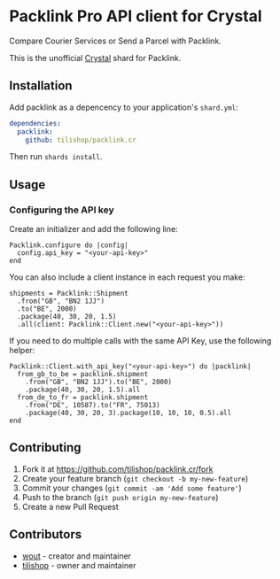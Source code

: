# Packlink Pro API client for Crystal

Compare Courier Services or Send a Parcel with Packlink.

This is the unofficial [Crystal](https://crystal-lang.org/) shard for Packlink.

## Installation

Add packlink as a depencency to your application's `shard.yml`:

```yaml
dependencies:
  packlink:
    github: tilishop/packlink.cr
```

Then run `shards install`.

## Usage

### Configuring the API key

Create an initializer and add the following line:

```crystal
Packlink.configure do |config|
  config.api_key = "<your-api-key>"
end
```

You can also include a client instance in each request you make:

```crystal
shipments = Packlink::Shipment
  .from("GB", "BN2 1JJ")
  .to("BE", 2000)
  .package(40, 30, 20, 1.5)
  .all(client: Packlink::Client.new("<your-api-key>"))
```

If you need to do multiple calls with the same API Key, use the following helper:

```crystal
Packlink::Client.with_api_key("<your-api-key>") do |packlink|
  from_gb_to_be = packlink.shipment
    .from("GB", "BN2 1JJ").to("BE", 2000)
    .package(40, 30, 20, 1.5).all
  from_de_to_fr = packlink.shipment
    .from("DE", 10587).to("FR", 75013)
    .package(40, 30, 20, 3).package(10, 10, 10, 0.5).all
end
```

## Contributing

1. Fork it at https://github.com/tilishop/packlink.cr/fork
2. Create your feature branch (`git checkout -b my-new-feature`)
3. Commit your changes (`git commit -am 'Add some feature'`)
4. Push to the branch (`git push origin my-new-feature`)
5. Create a new Pull Request

## Contributors

- [wout](https://github.com/wout) - creator and maintainer
- [tilishop](https://github.com/tilishop) - owner and maintainer